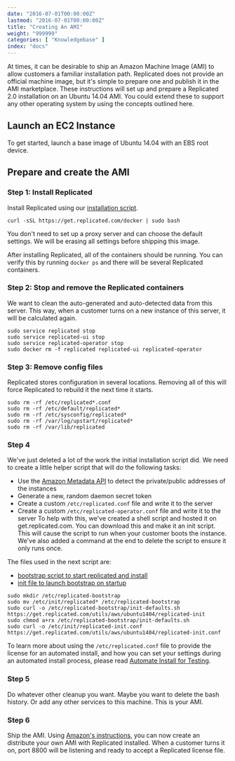 ```yaml
---
date: "2016-07-01T00:00:00Z"
lastmod: "2016-07-01T00:00:00Z"
title: "Creating An AMI"
weight: "999999"
categories: [ "Knowledgebase" ]
index: "docs"
---
```


At times, it can be desirable to ship an Amazon Machine Image (AMI) to allow customers a familiar installation path. 
Replicated does not provide an official machine image, but it's simple to prepare one and publish it in the AMI 
marketplace. These instructions will set up and prepare a Replicated 2.0 installation on an Ubuntu 14.04 AMI. You 
could extend these to support any other operating system by using the concepts outlined here.

## Launch an EC2 Instance

To get started, launch a base image of Ubuntu 14.04 with an EBS root device.

## Prepare and create the AMI

### Step 1: Install Replicated

Install Replicated using our [installation script](/docs/distributing-an-application/installing/).

```shell
curl -sSL https://get.replicated.com/docker | sudo bash
```

You don't need to set up a proxy server and can choose the default settings. We will be erasing all settings before 
shipping this image.

After installing Replicated, all of the containers should be running. You can verify this by running `docker ps` and 
there will be several Replicated containers.

### Step 2: Stop and remove the Replicated containers

We want to clean the auto-generated and auto-detected data from this server. This way, when a customer turns on a new 
instance of this server, it will be calculated again.

```shell
sudo service replicated stop
sudo service replicated-ui stop
sudo service replicated-operator stop
sudo docker rm -f replicated replicated-ui replicated-operator
```

### Step 3: Remove config files

Replicated stores configuration in several locations. Removing all of this will force Replicated to rebuild it the next 
time it starts.

```shell
sudo rm -rf /etc/replicated*.conf
sudo rm -rf /etc/default/replicated*
sudo rm -rf /etc/sysconfig/replicated*
sudo rm -rf /var/log/upstart/replicated*
sudo rm -rf /var/lib/replicated
```

### Step 4

We've just deleted a lot of the work the initial installation script did. We need to create a little helper script that will do 
the following tasks:

- Use the [Amazon Metadata API](http://docs.aws.amazon.com/AWSEC2/latest/UserGuide/ec2-instance-metadata.html) to detect the 
private/public addresses of the instances
- Generate a new, random daemon secret token
- Create a custom `/etc/replicated.conf` file and write it to the server
- Create a custom `/etc/replicated-operator.conf` file and write it to the server
To help with this, we've created a shell script and hosted it on get.replicated.com. You can download this and make it an init script. This 
will cause the script to run when your customer boots the instance. We've also added a command at the end to delete the script to ensure 
it only runs once.

The files used in the next script are:

* [bootstrap script to start replicated and install](https://get.replicated.com/utils/aws/ubuntu1404/replicated-init)
* [init file to launch bootstrap on startup](https://get.replicated.com/utils/aws/ubuntu1404/replicated-init.conf)

```shell
sudo mkdir /etc/replicated-bootstrap
sudo mv /etc/init/replicated* /etc/replicated-bootstrap
sudo curl -o /etc/replicated-bootstrap/init-defaults.sh https://get.replicated.com/utils/aws/ubuntu1404/replicated-init
sudo chmod a+rx /etc/replicated-bootstrap/init-defaults.sh
sudo curl -o /etc/init/replicated-init.conf https://get.replicated.com/utils/aws/ubuntu1404/replicated-init.conf
```

To learn more about using the `/etc/replicated.conf` file to provide the license for an automated install, and
how you can set your settings during an automated install process, please read 
[Automate Install for Testing](/docs/kb/developer-resources/automate-install/).

### Step 5

Do whatever other cleanup you want. Maybe you want to delete the bash history. Or add any other services to this machine. This is your AMI.

### Step 6

Ship the AMI. Using [Amazon's instructions](http://docs.aws.amazon.com/AWSEC2/latest/UserGuide/AMIs.html), you can now create an distribute 
your own AMI with Replicated installed. When a customer turns it on, port 8800 will be listening and ready to accept a Replicated license file.
